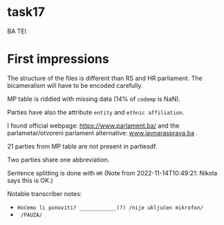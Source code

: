 # task17
BA TEI

# First impressions

The structure of the files is different than RS and HR parliament. The bicameralism will have to be encoded carefully.

MP table is riddled with missing data (14% of `codemp` is NaN).

Parties have also the attribute `entity` and `ethnic affiliation`.

I found official webpage: https://www.parlament.ba/ and the parlametar/otvoreni parlament  alternative: www.javnarasprava.ba .

21 parties from MP table are not present in partiesdf. 

Two parties share one abbreviation.

Sentence splitting is done with `HR` (Note from 2022-11-14T10:49:21: Nikola says this is OK.)

Notable transcriber notes:
* `Hoćemo li ponoviti? ____________(?) /nije uključen mikrofon/`
* ` /PAUZA/`